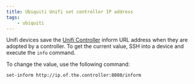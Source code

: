 ```yaml
---
title: Ubiquiti Unifi set controller IP address
tags:
    - ubiquiti
---
```


Unifi devices save the [Unifi Controller](/selfhosted/unifi-controller) inform URL address when they are adopted by a controller. To get the current value, SSH into a device and execute the `info` command.

To change the value, use the following command:

```bash
set-inform http://ip.of.the.controller:8080/inform
```